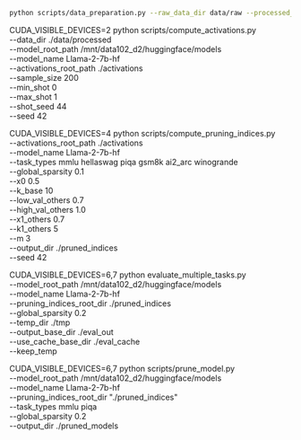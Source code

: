 ```bash
python scripts/data_preparation.py --raw_data_dir data/raw --processed_data_dir data/processed
```
CUDA_VISIBLE_DEVICES=2 python scripts/compute_activations.py \
  --data_dir ./data/processed \
  --model_root_path /mnt/data102_d2/huggingface/models \
  --model_name Llama-2-7b-hf \
  --activations_root_path ./activations \
  --sample_size 200 \
  --min_shot 0 \
  --max_shot 1 \
  --shot_seed 44 \
  --seed 42

CUDA_VISIBLE_DEVICES=4 python scripts/compute_pruning_indices.py \
  --activations_root_path ./activations \
  --model_name Llama-2-7b-hf \
  --task_types mmlu hellaswag piqa gsm8k ai2_arc winogrande \
  --global_sparsity 0.1 \
  --x0 0.5 \
  --k_base 10 \
  --low_val_others 0.7 \
  --high_val_others 1.0 \
  --x1_others 0.7 \
  --k1_others 5 \
  --m 3 \
  --output_dir ./pruned_indices \
  --seed 42

CUDA_VISIBLE_DEVICES=6,7 python evaluate_multiple_tasks.py \
    --model_root_path /mnt/data102_d2/huggingface/models \
    --model_name Llama-2-7b-hf \
    --pruning_indices_root_dir ./pruned_indices \
    --global_sparsity 0.2 \
    --temp_dir ./tmp \
    --output_base_dir ./eval_out \
    --use_cache_base_dir ./eval_cache \
    --keep_temp

CUDA_VISIBLE_DEVICES=6,7 python scripts/prune_model.py \
  --model_root_path /mnt/data102_d2/huggingface/models \
  --model_name Llama-2-7b-hf \
  --pruning_indices_root_dir "./pruned_indices" \
  --task_types mmlu piqa \
  --global_sparsity 0.2 \
  --output_dir ./pruned_models